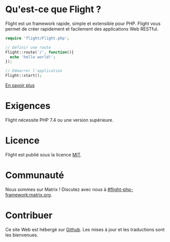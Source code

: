 # Qu'est-ce que Flight ?

Flight est un framework rapide, simple et extensible pour PHP.
Flight vous permet de créer rapidement et facilement des applications Web RESTful.

``` php
require 'flight/Flight.php';

// Définir une route
Flight::route('/', function(){
  echo 'hello world!';
});

// Démarrer l'application
Flight::start();
```

[En savoir plus](learn)

# Exigences

Flight nécessite PHP 7.4 ou une version supérieure.

# Licence

Flight est publié sous la licence [MIT](https://github.com/mikecao/flight/blob/master/LICENSE).

# Communauté

Nous sommes sur Matrix ! Discutez avec nous à [#flight-php-framework:matrix.org](https://matrix.to/#/#flight-php-framework:matrix.org).

# Contribuer

Ce site Web est hébergé sur [Github](https://github.com/mikecao/flightphp.com).
Les mises à jour et les traductions sont les bienvenues.
